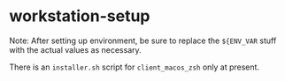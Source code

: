 # workstation-setup

Note: After setting up environment, be sure to replace the `${ENV_VAR` stuff with the actual values as necessary.

There is an `installer.sh` script for `client_macos_zsh` only at present.
